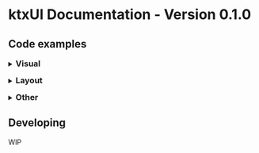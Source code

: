 # ktxUI Documentation - Version 0.1.0

## Code examples

<details style="cursor:pointer;user-select:none;-webkit-user-select:none;-khtml-user-select:none;-moz-user-select:none;-ms-user-select:none;">
<summary><h3 style="display:inline;">Visual</h3></summary>
<ul>
<li><a href="examples/visual/Text.html">Text</a></li>
<li><a href="examples/visual/Image.html">Image</a></li>
<li><a href="examples/visual/Divider.html">Divider</a></li>
</ul>
</details>
<div style="margin-top: 1em"></div>
<details style="cursor:pointer;user-select:none;-webkit-user-select:none;-khtml-user-select:none;-moz-user-select:none;-ms-user-select:none;">
<summary><h3 style="display:inline;">Layout</h3></summary>
<ul>
<li><a href="examples/layout/VStack.html">VStack</a></li>
<li><a href="examples/layout/HStack.html">HStack</a></li>
<li><a href="examples/layout/ZStack.html">ZStack</a></li>
<li><a href="examples/layout/Spacer.html">Spacer</a></li>
</ul>
</details>
<div style="margin-top: 1em"></div>
<details style="cursor:pointer;user-select:none;-webkit-user-select:none;-khtml-user-select:none;-moz-user-select:none;-ms-user-select:none;">
<summary><h3 style="display:inline;">Other</h3></summary>
<ul>
<li><a href="examples/other/Padding.html">Padding</a></li>
<li><a href="examples/other/Rotate.html">Rotate</a></li>
</ul>
</details>
<div style="margin-top: 1em"></div>

## Developing

<bold>WIP</bold>